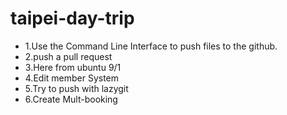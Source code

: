# taipei-day-trip

 - 1.Use the Command Line Interface to push files to the github.
 - 2.push a pull request
 - 3.Here from ubuntu 9/1
 - 4.Edit member System
 - 5.Try to push with lazygit
 - 6.Create Mult-booking
